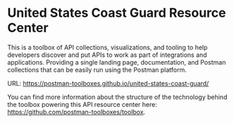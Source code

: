 # United States Coast Guard  Resource Center
This is a toolbox of API collections, visualizations, and tooling to help developers discover and put APIs to work as part of integrations and applications. Providing a single landing page, documentation, and Postman collections that can be easily run using the Postman platform.

URL: https://postman-toolboxes.github.io/united-states-coast-guard/

You can find more information about the structure of the technology behind the toolbox powering this API resource center here: https://github.com/postman-toolboxes/toolbox.
